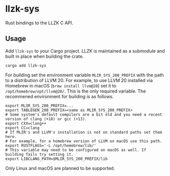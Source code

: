 # llzk-sys

Rust bindings to the LLZK C API.

## Usage 

Add `llzk-sys` to your Cargo project.
LLZK is maintained as a submodule and built in place when building the crate. 

```
cargo add llzk-sys
```

For building set the environment variable `MLIR_SYS_200_PREFIX` with the path to a distribution of LLVM 20. For example, to use LLVM 20 installed via Homebrew in macOS (`brew install llvm@20`) set it to `/opt/homebrew/opt/llvm@20/`. This is the only required variable. The recommened environment for building is as follows.

```
export MLIR_SYS_200_PREFIX=...
export TABLEGEN_200_PREFIX=<same as MLIR_SYS_200_PREFIX>
# Some system's default compilers are a bit old and you need a recent version of clang (+18) or gcc (+13).
export CXX=clang++
export CC=clang
# If MLIR's and LLVM's installation is not on standard paths set them here.
# For example, for a homebrew version of LLVM on macOS use this path.
export RUSTFLAGS='-L /opt/homebrew/lib/'
# This variable may need to be configured on macOS as well. If building fails try setting it.
export LIBCLANG_PATH=$MLIR_SYS_200_PREFIX/lib
```

Only Linux and macOS are planned to be supported.
